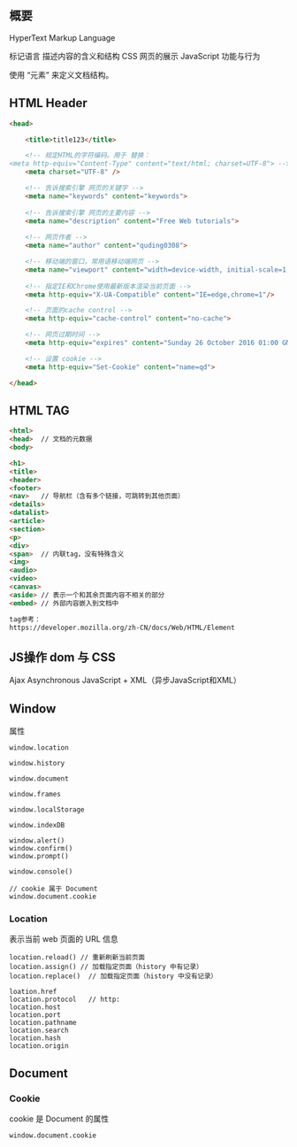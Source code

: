 
## 概要
HyperText Markup Language

标记语言 描述内容的含义和结构
CSS 网页的展示
JavaScript 功能与行为

使用 “元素” 来定义文档结构。


## HTML Header

``` html
<head>

	<title>title123</title>

	<!-- 规定HTML的字符编码。用于 替换：
<meta http-equiv="Content-Type" content="text/html; charset=UTF-8"> -->
	<meta charset="UTF-8" />

	<!-- 告诉搜索引擎 网页的关键字 -->
	<meta name="keywords" content="keywords">
	
	<!-- 告诉搜索引擎 网页的主要内容 -->
	<meta name="description" content="Free Web tutorials">
	
	<!-- 网页作者 -->
	<meta name="author" content="quding0308">

	<!-- 移动端的窗口，常用语移动端网页 -->
	<meta name="viewport" content="width=device-width, initial-scale=1,maximum-scale=1, user-scalable=no">
	
	<!-- 指定IE和Chrome使用最新版本渲染当前页面 -->
	<meta http-equiv="X-UA-Compatible" content="IE=edge,chrome=1"/> 

	<!-- 页面的cache control -->
	<meta http-equiv="cache-control" content="no-cache">

	<!-- 网页过期时间 -->
	<meta http-equiv="expires" content="Sunday 26 October 2016 01:00 GMT" />

	<!-- 设置 cookie -->
	<meta http-equiv="Set-Cookie" content="name=qd">

</head>
```

## HTML TAG

``` html
<html>
<head>  // 文档的元数据
<body>

<h1>
<title>
<header>
<footer>
<nav>   // 导航栏（含有多个链接，可跳转到其他页面）
<details>
<datalist>
<article>
<section>
<p>
<div>
<span>  // 内联tag，没有特殊含义
<img>
<audio>
<video>
<canvas>
<aside> // 表示一个和其余页面内容不相关的部分
<embed> // 外部内容嵌入到文档中

tag参考：
https://developer.mozilla.org/zh-CN/docs/Web/HTML/Element
```



## JS操作 dom 与 CSS


Ajax 
Asynchronous JavaScript + XML（异步JavaScript和XML）

## Window

属性
```
window.location

window.history

window.document

window.frames

window.localStorage

window.indexDB

window.alert()
window.confirm()
window.prompt()

window.console()

// cookie 属于 Document
window.document.cookie

```

### Location

表示当前 web 页面的 URL 信息

```
location.reload() // 重新刷新当前页面
location.assign() // 加载指定页面（history 中有记录）
location.replace()  // 加载指定页面（history 中没有记录）

loation.href
location.protocol   // http:
location.host
location.port
location.pathname
location.search
location.hash
location.origin
```

## Document

### Cookie

cookie 是 Document 的属性

```
window.document.cookie





```

